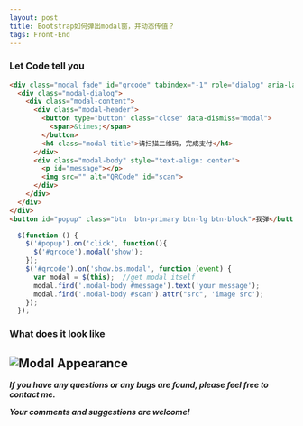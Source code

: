```yaml
---
layout: post
title: Bootstrap如何弹出modal窗，并动态传值？
tags: Front-End
---
```

### Let Code tell you
``` html
<div class="modal fade" id="qrcode" tabindex="-1" role="dialog" aria-labelledby="information">
  <div class="modal-dialog">
    <div class="modal-content">
      <div class="modal-header">
        <button type="button" class="close" data-dismiss="modal">
          <span>&times;</span>
        </button>
        <h4 class="modal-title">请扫描二维码，完成支付</h4>
      </div>
      <div class="modal-body" style="text-align: center">
        <p id="message"></p>
        <img src="" alt="QRCode" id="scan">
      </div>
    </div>
  </div>
</div>
<button id="popup" class="btn  btn-primary btn-lg btn-block">我弹</button>
```

``` javascript
  $(function () {
    $('#popup').on('click', function(){
      $('#qrcode').modal('show');
    });
    $('#qrcode').on('show.bs.modal', function (event) {
      var modal = $(this);  //get modal itself
      modal.find('.modal-body #message').text('your message');
      modal.find('.modal-body #scan').attr("src", 'image src');
    });
  });
```

### What does it look like
![Modal Appearance](https://github.com/heartsuit/heartsuit.github.io/raw/master/pictures/modal.gif)
---
***If you have any questions or any bugs are found, please feel free to contact me.***

***Your comments and suggestions are welcome!***